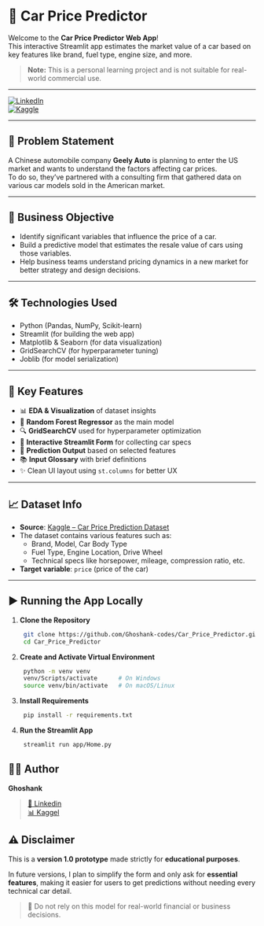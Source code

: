 # 🚗 Car Price Predictor

Welcome to the **Car Price Predictor Web App**!  
This interactive Streamlit app estimates the market value of a car based on key features like brand, fuel type, engine size, and more.

> **Note:** This is a personal learning project and is not suitable for real-world commercial use.

---

[![LinkedIn](https://img.shields.io/badge/LinkedIn-Ghoshank-blue?logo=linkedin)](https://www.linkedin.com/in/ghoshankghoshank/)  
[![Kaggle](https://img.shields.io/badge/Kaggle-Ghoshank__-blue?logo=kaggle)](https://www.kaggle.com/Ghoshank)

---

## 📌 Problem Statement

A Chinese automobile company **Geely Auto** is planning to enter the US market and wants to understand the factors affecting car prices.  
To do so, they’ve partnered with a consulting firm that gathered data on various car models sold in the American market.

---

## 🎯 Business Objective

- Identify significant variables that influence the price of a car.
- Build a predictive model that estimates the resale value of cars using those variables.
- Help business teams understand pricing dynamics in a new market for better strategy and design decisions.

---

## 🛠️ Technologies Used

- Python (Pandas, NumPy, Scikit-learn)
- Streamlit (for building the web app)
- Matplotlib & Seaborn (for data visualization)
- GridSearchCV (for hyperparameter tuning)
- Joblib (for model serialization)

---

## 🚀 Key Features

- 📊 **EDA & Visualization** of dataset insights
- 🤖 **Random Forest Regressor** as the main model
- 🔍 **GridSearchCV** used for hyperparameter optimization
- 🧾 **Interactive Streamlit Form** for collecting car specs
- 🧠 **Prediction Output** based on selected features
- 📚 **Input Glossary** with brief definitions
- ✨ Clean UI layout using `st.columns` for better UX

---

## 📈 Dataset Info

- **Source**: [Kaggle – Car Price Prediction Dataset](https://www.kaggle.com/datasets/hellbuoy/car-price-prediction)
- The dataset contains various features such as:
  - Brand, Model, Car Body Type
  - Fuel Type, Engine Location, Drive Wheel
  - Technical specs like horsepower, mileage, compression ratio, etc.
- **Target variable**: `price` (price of the car)

---

## ▶️ Running the App Locally

1. **Clone the Repository**
   ```bash
    git clone https://github.com/Ghoshank-codes/Car_Price_Predictor.git
    cd Car_Price_Predictor
2. **Create and Activate Virtual Environment**
   ```bash
    python -m venv venv
    venv/Scripts/activate      # On Windows
    source venv/bin/activate   # On macOS/Linux
3. **Install Requirements**
   ```bash
    pip install -r requirements.txt
4. **Run the Streamlit App**
   ```bash
    streamlit run app/Home.py


## 👨‍💻 Author
**Ghoshank**
> [📎 Linkedin](https://www.linkedin.com/in/ghoshankghoshank/)  
> [📊 Kaggel](https://www.kaggle.com/Ghoshank)

## ⚠️ Disclaimer

This is a **version 1.0 prototype** made strictly for **educational purposes**.

In future versions, I plan to simplify the form and only ask for **essential features**, making it easier for users to get predictions without needing every technical car detail.

> 🚫 Do not rely on this model for real-world financial or business decisions.
